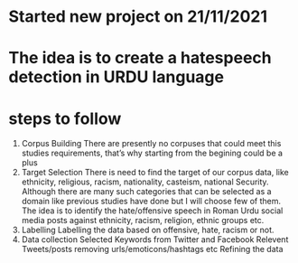# Started new project on 21/11/2021
# The idea is to create a hatespeech detection in URDU language 

# steps to follow 
1. Corpus Building 
    There are presently no corpuses that could meet this studies requirements, that’s why starting from the begining could be a plus
2. Target Selection 
    There is need to find the target of our corpus data, like ethnicity, religious, racism, nationality, casteism,  national Security. Although there are many such categories that can be selected as a domain like previous studies have done but I will choose few of them. 
    The idea is to identify the hate/offensive speech in Roman Urdu social media posts against ethnicity, racism, religion, ethnic groups etc.
3. Labelling
    Labelling the data based on offensive, hate, racism or not.
4. Data collection
    Selected Keywords from Twitter and Facebook
        Relevent Tweets/posts 
        removing urls/emoticons/hashtags etc
        Refining the data
